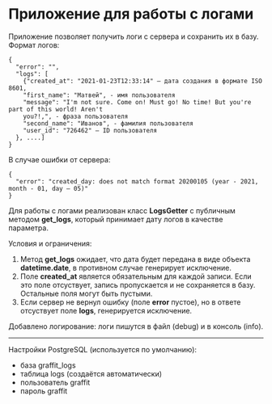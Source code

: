 # Приложение для работы с логами

Приложение позволяет получить логи с сервера и сохранить их в базу.  
Формат логов:
```
{
  "error": "",
  "logs": [
    {"сreated_at": "2021-01-23T12:33:14" — дата создания в формате ISO 8601,
    "first_name": "Матвей", - имя пользователя
    "message": "I'm not sure. Come on! Must go! No time! But you're part of this world! Aren't
    you?!,", - фраза пользователя
    "second_name": "Иванов", - фамилия пользователя
    "user_id": "726462" — ID пользователя
  }, ....]
}
```
В случае ошибки от сервера:
```
{
  "error": "created_day: does not match format 20200105 (year - 2021, month - 01, day — 05)"
}
```
  
Для работы с логами реализован класс **LogsGetter** с публичным методом **get_logs**, который принимает дату логов в качестве параметра.  
  
Условия и ограничения:
1. Метод **get_logs** ожидает, что дата будет передана в виде объекта **datetime.date**, в противном случае генерирует исключение.
2. Поле **created_at** является обязательным для каждой записи. Если это поле отсуствует, запись пропускается и не сохраняется в базу. Остальные поля могут быть пустыми.
3. Если сервер не вернул ошибку (поле **error** пустое), но в ответе отсуствует поле **logs**, генерируется исключение.
  
Добавлено логирование: логи пишутся в файл (debug) и в консоль (info).

----
Настройки PostgreSQL (используется по умолчанию):
* база graffit_logs
* таблица logs (создаётся автоматически)
* пользователь graffit
* пароль graffit
